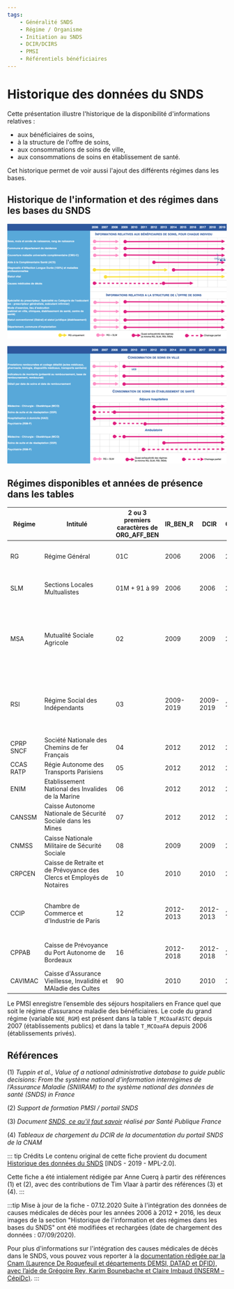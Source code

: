 ```yaml
---
tags:
    - Généralité SNDS
    - Régime / Organisme
    - Initiation au SNDS
    - DCIR/DCIRS
    - PMSI
    - Référentiels bénéficiaires
---
```


# Historique des données du SNDS
<!-- SPDX-License-Identifier: MPL-2.0 -->

<TagLinks />

Cette présentation illustre l'historique de la disponibilité d'informations relatives :
- aux bénéficiaires de soins,
- à la structure de l'offre de soins,
- aux consommations de soins de ville,
- aux consommations de soins en établissement de santé.

Cet historique permet de voir aussi l'ajout des différents régimes dans les bases.

## Historique de l'information et des régimes dans les bases du SNDS
![Historique données SNDS - P1](../files/INDS/historique_donnees/Diapo1_MAJ2020novembre.png)

![Historique données SNDS - P2](../files/INDS/historique_donnees/Diapo2_MAJ2020novembre.png)

## Régimes disponibles et années de présence dans les tables

| Régime | <div style="width:150px">Intitulé</div> | 2 ou 3 premiers caractères de ORG_AFF_BEN | IR_BEN_R | DCIR | CONSOPAT | <div style="width:290px">Commentaires</div> |
| ------ | ------ | ------ | ------ | ------ | ------ | ------ |
| RG | Régime Général | 01C | 2006 |2006 | 2006 | La Banque de France (BDF) est rattachée au RG depuis décembre 2009 mais codé en « BDF » dans la variable REGIME de CONSOPAT. |
| SLM | Sections Locales Multualistes | 01M + 91 à 99 | 2006 | 2006 | 2006 | Le régime CAMIEG (Gaz et Electricité) est rattaché aux SLM depuis juillet 2008 mais codé en « CAMIEG » dans la variable REGIME de CONSOPAT. |
| MSA | Mutualité Sociale Agricole | 02 | 2009 | 2009 | 2009 | Depuis juillet 2014, la MSA inclut les données de l'organisme APRIA-AMEXA, soit l’ensemble des données du régime agricole. Entre janvier 2012 et juillet 2014, les personnes relevant d’APRIA-AMEXA sont identifiables par la requête RGM_GRG_COD=2 et FLX_EMT_TYP=21. Avant 2012, les données d’APRIA-AMEXA n'ont pas été alimentées dans le SNDS  |
| RSI | Régime Social des Indépendants | 03 | 2009-2019 | 2009-2019 | 2009 | A compter du 1er janvier 2019, les nouveaux travailleurs indépendants  sont gérés par le Régime Général (01) et identifiables via les codes petits régimes RGM_COD=(103, 105, 106, 107, 360, 390, 660). Les anciens travailleurs indépendants restent avec le code grand régime RGM_GRG_COD=03 toute l’année 2019. |
| CPRP SNCF | Société Nationale des Chemins de fer Français | 04 | 2012 | 2012 | 2015 |  |
| CCAS RATP | Régie Autonome des Transports Parisiens | 05 | 2012 | 2012 | 2015 |  |
| ENIM | Etablissement National des Invalides de la Marine | 06 | 2012 | 2012 | 2015 |  |
| CANSSM | Caisse Autonome Nationale de Sécurité Sociale dans les Mines | 07 | 2012 | 2012 | 2015 |  |
| CNMSS | Caisse Nationale Militaire de Sécurité Sociale | 08 | 2009 | 2009 | 2009 |  |
| CRPCEN | Caisse de Retraite et de Prévoyance des Clercs et Employés de Notaires  | 10 | 2010 | 2010 | 2010 | Données disponibles à partir de août 2009 |
| CCIP | Chambre de Commerce et d'Industrie de Paris | 12 | 2012-2013 | 2012-2013 | 2012 | Depuis janvier 2013, le régime CCIP n’existe plus et ses bénéficiaires sont gérés par le régime général. Pour isoler les bénéficiaires anciennement rattaché au CCIP : RGM_GRG_COD=1 et RGM_COD=(119, 129, 159, 188, 209, 539). |
| CPPAB | Caisse de Prévoyance du Port Autonome de Bordeaux | 16 | 2012-2018 | 2012-2018 | 2012 | Depuis janvier 2018, les bénéficiaires du CCPAB sont intégrés à la CPAM de Bordeaux et ne sont plus identifiables dans le DCIR. |
| CAVIMAC |  Caisse d'Assurance Vieillesse, Invalidité et MAladie des Cultes | 90 | 2010 | 2010 | 2010 | Données disponibles à partir de août 2009 |


Le PMSI enregistre l’ensemble des séjours hospitaliers en France quel que soit le régime d’assurance maladie des bénéficiaires. Le code du grand régime (variable `NOE_RGM`) est présent dans la table `T_MCOaaFASTC` depuis 2007 (établissements publics) et dans la table `T_MCOaaFA` depuis 2006 (établissements privés).


## Références

(1) *Tuppin et al., Value of a national administrative database to guide public decisions: From the système national d’information interrégimes de l’Assurance Maladie (SNIIRAM) to the système national des données de santé (SNDS) in France*  

(2) *Support de formation PMSI / portail SNDS*

(3) *Document [SNDS, ce qu'il faut savoir](../formation_snds/Sante_publique_France.md) réalisé par Santé Publique France*

(4) *Tableaux de chargement du DCIR de la documentation du portail SNDS de la CNAM*

::: tip Crédits
Le contenu original de cette fiche provient du document [Historique des données du SNDS](../files/INDS/historique_donnees/2019_INDS_Historique-des-données-SNDS_MPL-2.0.pptx) [INDS - 2019 - MPL-2.0].

Cette fiche a été intialement rédigée par Anne Cuerq à partir des références (1) et (2), avec des contributions de Tim Vlaar à partir des références (3) et (4).
:::

:::tip Mise à jour de la fiche - 07.12.2020
Suite à l'intégration des données de causes médicales de décès pour les années 2006 à 2012 + 2016, les deux images de la section "Historique de l'information et des régimes dans les bases du SNDS" ont été modifiées et rechargées (date de chargement des données : 07/09/2020).

Pour plus d'informations sur l'intégration des causes médicales de décès dans le SNDS, vous pouvez vous reporter à la [documentation rédigée par la Cnam (Laurence De Roquefeuil et départements DEMSI, DATAD et DFID), avec l’aide de Grégoire Rey, Karim Bounebache et Claire Imbaud (INSERM – CépiDc)](../formation_snds/documents_cnam/guide_cepidc/Avant_propos.md).
:::
